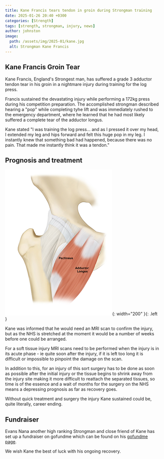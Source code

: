 ```yaml
---
title: Kane Francis tears tendon in groin during Strongman training
date: 2025-01-26 20:40 +0300
categories: [Strength]
tags: [strength, strongman, injury, news]
author: johnston
image:
  path: /assets/img/2025-01/kane.jpg
  alt: Strongman Kane Francis
---
```


<!---
title: TITLE
date: YYYY-MM-DD HH:MM:SS +/-TTTT
categories: [TOP_CATEGORY, SUB_CATEGORY] - 0-2 elements only
tags: [TAG]     # TAG names should always be lowercase - 0 - infinite
image:                                  main post image shows on home page also
  path: /assets/img/2025-01/kane.jpg
  alt: Strongman Kane Francis
description: Short summary of the post. If not specified, takes the first few words from post - if specified will also appear under the title on the post
-->


## Kane Francis Groin Tear

Kane Francis, England's Strongest man, has suffered a grade 3 adductor tendon tear in his groin in a nightmare injury during training for the log press.

Francis sustained the devastating injury while performing a 172kg press during his competition preparation. The accomplished strongman described hearing a "pop" while completing tyhe lift and was immediately rushed to the emergency department, where he learned that he had most likely suffered a complete tear of the adductor longus.

Kane stated "I was training the log press... and as I pressed it over my head, I extended my leg and hips forward and felt this huge pop in my leg. I instantly knew that something bad had happened, because there was no pain. That made me instantly think it was a tendon."

## Prognosis and treatment

![The adductor longus tendon](/assets/img/2025-01/adductor.jpg){: width="200" }{: .left }

Kane was informed that he would need an MRI scan to confirm the injury, but as the NHS is stretched at the moment it would be a number of weeks before one could be arranged.

For a soft tissue injury MRI scans need to be performed when the injury is in its acute phase - ie quite soon after the injury, if it is left too long it is difficult or impossible to pinpoint the damage on the scan.

In addition to this, for an injury of this sort surgery has to be done as soon as possible after the initial injury or the tissue begins to shrink away from the injury site making it more difficult to reattach the separated tissues, so time is of the essence and a wait of months for the surgery on the NHS means a depressing prognosis as far as recovery goes.

Without quick treatment and surgery the injury Kane sustained could be, quite literally, career ending.

## Fundraiser

Evans Nana another high ranking Strongman and close friend of Kane has set up a fundraiser on gofundme which can be found on his <a href="https://www.gofundme.com/f/england-strongest-man-get-his-adductor-longus-fixed">gofundme page</a>.

We wish Kane the best of luck with his ongoing recovery.
